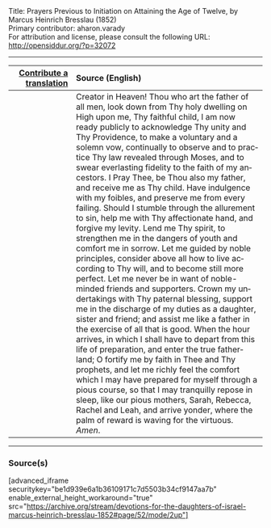 <html>
<head></head>
<body>
Title: Prayers Previous to Initiation on Attaining the Age of Twelve, by Marcus Heinrich Bresslau (1852)<br />
Primary contributor: aharon.varady<br />
For attribution and license, please consult the following URL: <a href="http://opensiddur.org/?p=32072">http://opensiddur.org/?p=32072</a>
<p />
<hr />

<table style="margin-left: auto;margin-right: auto;" class="draggable">
<thead><tr><th id="x" style="text-align: right;"><a href="/contributing/upload/">Contribute a translation</a></th><th style="text-align: left;">Source (English)</th></tr></thead>
<tbody>
<tr><td style="vertical-align:top;" width="25%">
<div class="liturgy" lang="he">

</span></div></td>
 
<td style="vertical-align:top;">
<div class="english" lang="en">
Creator in Heaven! Thou who art the father of all men, look down from Thy holy dwelling on High upon me, Thy faithful child, I am now ready publicly to acknowledge Thy unity and Thy Providence, to make a voluntary and a solemn vow, continually to observe and to practice Thy law revealed through Moses, and to swear everlasting fidelity to the faith of my ancestors. I Pray Thee, be Thou also my father, and receive me as Thy child. Have indulgence with my foibles, and preserve me from every failing. Should I stumble through the allurement to sin, help me with Thy affectionate hand, and forgive my levity. Lend me Thy spirit, to strengthen me in the dangers of youth and comfort me in sorrow. Let me guided by noble principles, consider above all how to live according to Thy will, and to become still more perfect. Let me never be in want of noble-minded friends and supporters. Crown my undertakings with Thy paternal blessing, support me in the discharge of my duties as a daughter, sister and friend; and assist me like a father in the exercise of all that is good. When the hour arrives, in which I shall have to depart from this life of preparation, and enter the true fatherland; O fortify me by faith in Thee and Thy prophets, and let me richly feel the comfort which I may have prepared for myself through a pious course, so that I may tranquilly repose in sleep, like our pious mothers, Sarah, Rebecca, Rachel and Leah, and arrive yonder, where the palm of reward is waving for the virtuous. <em>Amen</em>.
</div></td></tr>
</tbody></table>

<hr />

<h3>Source(s)</h3>

[advanced_iframe securitykey="be1d939e6a1b36109171c7d5503b34cf9147aa7b" enable_external_height_workaround="true" src="https://archive.org/stream/devotions-for-the-daughters-of-israel-marcus-heinrich-bresslau-1852#page/52/mode/2up"]

&nbsp;
</body>
</html>